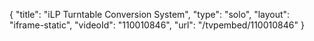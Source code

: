 {
    "title": "iLP Turntable Conversion System",
    "type": "solo",
    "layout": "iframe-static",
    "videoId": "110010846",
    "url": "\/tvpembed\/110010846"
}